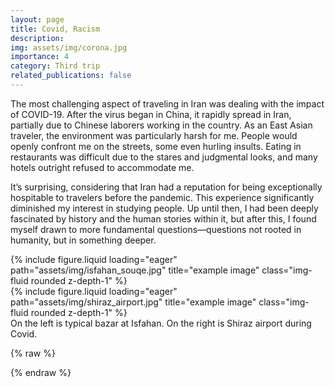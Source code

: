 ```yaml
---
layout: page
title: Covid, Racism
description: 
img: assets/img/corona.jpg
importance: 4
category: Third trip
related_publications: false
---
```


The most challenging aspect of traveling in Iran was dealing with the impact of COVID-19. After the virus began in China, it rapidly spread in Iran, partially due to Chinese laborers working in the country. As an East Asian traveler, the environment was particularly harsh for me. People would openly confront me on the streets, some even hurling insults. Eating in restaurants was difficult due to the stares and judgmental looks, and many hotels outright refused to accommodate me.

It’s surprising, considering that Iran had a reputation for being exceptionally hospitable to travelers before the pandemic. This experience significantly diminished my interest in studying people. Up until then, I had been deeply fascinated by history and the human stories within it, but after this, I found myself drawn to more fundamental questions—questions not rooted in humanity, but in something deeper.



<div class="row">
    <div class="col-sm mt-3 mt-md-0">
        {% include figure.liquid loading="eager" path="assets/img/isfahan_souqe.jpg" title="example image" class="img-fluid rounded z-depth-1" %}
    </div>
    <div class="col-sm mt-3 mt-md-0">
        {% include figure.liquid loading="eager" path="assets/img/shiraz_airport.jpg" title="example image" class="img-fluid rounded z-depth-1" %}
    </div>

</div>
<div class="caption">
    On the left is typical bazar at Isfahan. On the right is Shiraz airport during Covid.
</div>




{% raw %}



{% endraw %}
